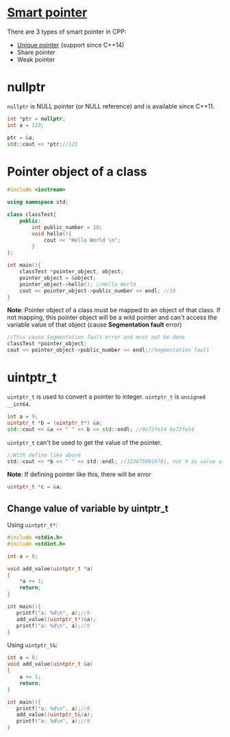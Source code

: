 # [Smart pointer](Smart%20pointer)

There are 3 types of smart pointer in CPP:

* [Unique pointer](Smart%20pointer#Unique%20pointer.md) (support since C++14)
* Share pointer
* Weak pointer

# nullptr

``nullptr`` is NULL pointer (or NULL reference) and is available since C++11.

```cpp
int *ptr = nullptr;
int a = 123;

ptr = &a;
std::cout << *ptr;//123
```

# Pointer object of a class

```cpp
#include <iostream>

using namespace std;

class classTest{
	public:
		int public_number = 10;
		void hello(){
			cout << "Hello World \n";
		}
};

int main(){
	classTest *pointer_object, object;
	pointer_object = &object;
	pointer_object->hello(); //Hello World
	cout << pointer_object->public_number << endl; //10
}
```

**Note**: Pointer object of a class must be mapped to an object of that class. If not mapping, this pointer object will be a wild pointer and can't access the variable value of that object (cause **Segmentation fault** error)

```cpp
//This cause Segmentation fault error and must not be done
classTest *pointer_object;
cout << pointer_object->public_number << endl;//Segmentation fault
```

# uintptr_t

``uintptr_t`` is used to convert a pointer to integer. ``uintptr_t`` is ``unsigned __int64``.

```cpp
int a = 9;
uintptr_t *b = (uintptr_t*) &a;
std::cout << &a << " " << b << std::endl; //0x72fe14 0x72fe14
```

``uintptr_t`` can't be used to get the value of the pointer.

```c
//With define like above
std::cout << *b << " " << std::endl; //3236750919781, not 9 as value of variable a
```

**Note**: If defining pointer like this, there will be error

```cpp
uintptr_t *c = &a;
```

## Change value of variable by uintptr_t

Using ``uintptr_t*``:

```cpp
#include <stdio.h>
#include <stdint.h>

int a = 8;

void add_value(uintptr_t *a)
{
    *a += 1;
	return;
}

int main(){
   printf("a: %d\n", a);//8
   add_value((uintptr_t*)&a);
   printf("a: %d\n", a);//9
}
```

Using ``uintptr_t&``:

```cpp
int a = 8;
void add_value(uintptr_t &a)
{
    a += 1;
	return;
}

int main(){
   printf("a: %d\n", a);//8
   add_value((uintptr_t&)a);
   printf("a: %d\n", a);//9
}
```
